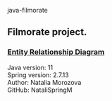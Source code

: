 java-filmorate
## Filmorate project.

### [Entity Relationship Diagram](src/main/resources/ER_filmorate.png)
















Java version: 11  
Spring version: 2.7.13  
Author: Natalia Morozova  
GitHub: NataliSpringM  

